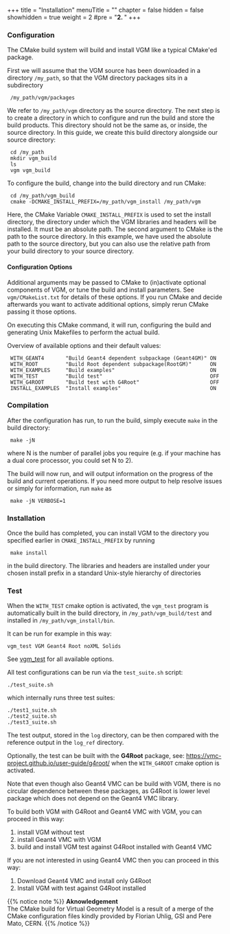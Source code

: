 +++
title = "Installation"
menuTitle = ""
chapter = false
hidden = false
showhidden = true
weight = 2
#pre = "<b>2. </b>"
+++
 
### Configuration

The CMake build system will build and install VGM like a typical CMake'ed 
package. 

First we will assume that the VGM source has been downloaded in a directory 
`/my_path`, so that the VGM directory packages sits in a subdirectory 

     /my_path/vgm/packages
 
We refer to `/my_path/vgm` directory as the source directory. The next step is to 
create a directory in which to configure and run the build and store the 
build products. This directory should not be the same as, or inside, 
the source directory. In this guide, we create this build directory 
alongside our source directory:

     cd /my_path
     mkdir vgm_build
     ls
     vgm vgm_build

To configure the build, change into the build directory and run CMake:

     cd /my_path/vgm_build
     cmake -DCMAKE_INSTALL_PREFIX=/my_path/vgm_install /my_path/vgm
  
Here, the CMake Variable `CMAKE_INSTALL_PREFIX` is used to set the install 
directory, the directory under which the VGM libraries and headers will be 
installed. It must be an absolute path. The second argument to CMake is the 
path to the source directory. In this example, we have used the absolute path
to the source directory, but you can also use the relative path from your 
build directory to your source directory. 

#### Configuration Options
 
Additional arguments may be passed to CMake to (in)activate optional 
components of VGM, or tune the build and install parameters. See 
`vgm/CMakeList.txt` for details of these  options. If you run CMake and decide
afterwards you want to activate additional options, simply rerun CMake 
passing it those options.

On executing this CMake command, it will run, configuring the build and 
generating  Unix Makefiles to perform the actual build. 
   
Overview of available options and their default values:

     WITH_GEANT4       "Build Geant4 dependent subpackage (Geant4GM)" ON
     WITH_ROOT         "Build Root dependent subpackage(RootGM)"      ON
     WITH_EXAMPLES     "Build examples"                               ON
     WITH_TEST         "Build test"                                   OFF
     WITH_G4ROOT       "Build test with G4Root"                       OFF
     INSTALL_EXAMPLES  "Install examples"                             ON
 
### Compilation

After the configuration has run, to run the build, simply execute `make` in 
the build directory:

     make -jN

where N is the number of parallel jobs you require (e.g. if your machine has
a dual core processor, you could set N to 2).

The build will now run, and will output information on the progress of the 
build and current operations. If you need more output to help resolve issues
or simply for information, run `make` as

     make -jN VERBOSE=1
  
### Installation

Once the build has completed, you can install VGM to the directory you 
specified earlier in `CMAKE_INSTALL_PREFIX` by running

     make install
  
in the build directory. The libraries and headers are installed under your
chosen install prefix in a standard Unix-style hierarchy of directories

### Test

When the `WITH_TEST` cmake option is activated, the `vgm_test` program is automatically 
built in the build directory, in `/my_path/vgm_build/test` and installed in 
`/my_path/vgm_install/bin`.
 
It can be run for example in this way:

    vgm_test VGM Geant4 Root noXML Solids

See [vgm_test](vgm_test) for all available options.

All test configurations can be run via the `test_suite.sh` script:

    ./test_suite.sh

which internally runs three test suites:

    ./test1_suite.sh
    ./test2_suite.sh
    ./test3_suite.sh

The test output, stored in the `log` directory, can be then compared
with the reference output in the `log_ref` directory.

Optionally, the test can be built with the **G4Root** package, see:
https://vmc-project.github.io/user-guide/g4root/
when the `WITH_G4ROOT` cmake option is activated.
   
Note that even though also Geant4 VMC can be build with VGM, there is no
circular dependence between these packages, as G4Root is lower level package
which does not depend on the Geant4 VMC library.

To build both VGM with G4Root and Geant4 VMC with VGM, you can proceed
in this way:
   1. install VGM without test
   2. install Geant4 VMC with VGM
   3. build and install VGM test against G4Root installed with Geant4 VMC
   
If you are not interested in using Geant4 VMC then you can proceed 
in this way:
   1. Download Geant4 VMC and install only G4Root
   2. Install VGM with test against G4Root installed
 
{{% notice note %}}
**Aknowledgement**\
The CMake build for Virtual Geometry Model is a result of a merge 
of the CMake configuration files kindly provided 
by Florian Uhlig, GSI and Pere Mato, CERN.
{{% /notice %}}

